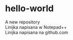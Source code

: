 # hello-world
A new repository <br>
Linijka napisana w Notepad++ <br>
Linijka napisana na github.com
